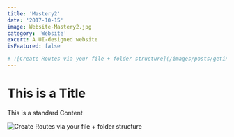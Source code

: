 ```yaml
---
title: 'Mastery2'
date: '2017-10-15'
image: Website-Mastery2.jpg
category: 'Website'
excert: A UI-designed website
isFeatured: false

# ![Create Routes via your file + folder structure](/images/posts/geting-started/getting-started-nextjs.png)
---
```

# This is a Title
This is a standard Content

![Create Routes via your file + folder structure](Website-Mastery2.jpg)